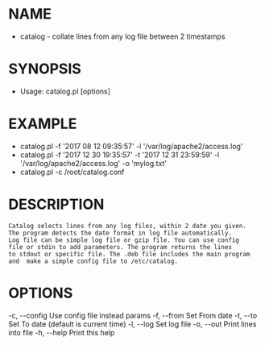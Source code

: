 # NAME
- catalog - collate lines from any log file between 2 timestamps

# SYNOPSIS
- Usage: catalog.pl [options]

# EXAMPLE
- catalog.pl -f '2017 08 12 09:35:57' -l '/var/log/apache2/access.log'
- catalog.pl -f '2017 12 30 19:35:57' -t '2017 12 31 23:59:59' -l '/var/log/apache2/access.log' -o 'mylog.txt'
- catalog.pl -c /root/catalog.conf

# DESCRIPTION
    Catalog selects lines from any log files, within 2 date you given.
    The program detects the date format in log file automatically.
    Log file can be simple log file or gzip file. You can use config
    file or stdin to add parameters. The program returns the lines
    to stdout or specific file. The .deb file includes the main program
    and  make a simple config file to /etc/catalog.

# OPTIONS
-c, --config    Use config file instead params
-f, --from      Set From date
-t, --to        Set To date (default is current time)
-l, --log       Set log file
-o, --out       Print lines into file
-h, --help      Print this help